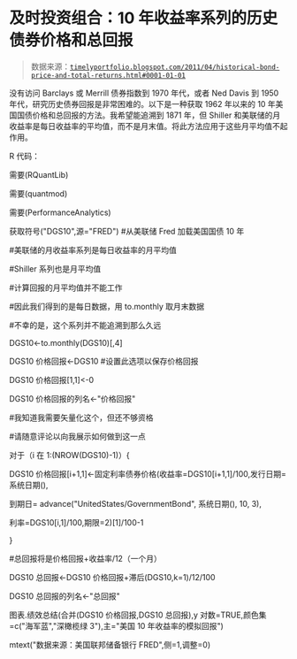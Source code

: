 <!--yml

类别：未分类

日期：2024-05-18 15:18:23

-->

# 及时投资组合：10 年收益率系列的历史债券价格和总回报

> 数据来源：[`timelyportfolio.blogspot.com/2011/04/historical-bond-price-and-total-returns.html#0001-01-01`](http://timelyportfolio.blogspot.com/2011/04/historical-bond-price-and-total-returns.html#0001-01-01)

没有访问 Barclays 或 Merrill 债券指数到 1970 年代，或者 Ned Davis 到 1950 年代，研究历史债券回报是非常困难的。以下是一种获取 1962 年以来的 10 年美国国债价格和总回报的方法。我希望能追溯到 1871 年，但 Shiller 和美联储的月收益率是每日收益率的平均值，而不是月末值。将此方法应用于这些月平均值不起作用。

R 代码：

需要(RQuantLib)

需要(quantmod)

需要(PerformanceAnalytics)

获取符号("DGS10",源="FRED") #从美联储 Fred 加载美国国债 10 年

#美联储的月收益率系列是每日收益率的月平均值

#Shiller 系列也是月平均值

#计算回报的月平均值并不能工作

#因此我们得到的是每日数据，用 to.monthly 取月末数据

#不幸的是，这个系列并不能追溯到那么久远

DGS10<-to.monthly(DGS10)[,4]

DGS10 价格回报<-DGS10 #设置此选项以保存价格回报

DGS10 价格回报[1,1]<-0

DGS10 价格回报的列名<-"价格回报"

#我知道我需要矢量化这个，但还不够资格

#请随意评论以向我展示如何做到这一点

对于（i 在 1:(NROW(DGS10)-1)）{

DGS10 价格回报[i+1,1]<-固定利率债券价格(收益率=DGS10[i+1,1]/100,发行日期=系统日期(),

到期日= advance("UnitedStates/GovernmentBond", 系统日期(), 10, 3),

利率=DGS10[i,1]/100,期限=2)[1]/100-1

}

#总回报将是价格回报+收益率/12（一个月）

DGS10 总回报<-DGS10 价格回报+滞后(DGS10,k=1)/12/100

DGS10 总回报的列名<-"总回报"

图表.绩效总结(合并(DGS10 价格回报,DGS10 总回报),y 对数=TRUE,颜色集=c("海军蓝","深橄榄绿 3"),主="美国 10 年收益率的模拟回报")

mtext("数据来源：美国联邦储备银行 FRED",侧=1,调整=0)
